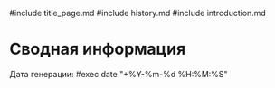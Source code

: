 #include title_page.md
#include history.md
#include introduction.md

# Сводная информация
Дата генерации: #exec date "+%Y-%m-%d %H:%M:%S"
